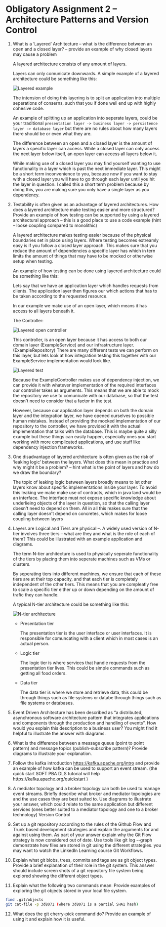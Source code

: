 # Obligatory Assignment 2 – Architecture Patterns and Version Control

1. What is a ’Layered’ Architecture – what is the difference between an open and a
   closed layer? – provide an example of why closed layers may cause a problem

   A layered architecture consists of any amount of layers.

   Layers can only comunicate downwards. A simple example of a layered architecture could be something like this:

   ![Layered example](./images/layered-example.png)

   The intension of doing this layering is to split an application into multiple seperations of conserns, such that you if done well end up with highly cohesive code.

   An example of splitting up an application into seperate layers, could be your traditional `presentation layer -> business layer -> persistence layer -> database layer` but there are no rules about how many layers there should be or even what they are.

   The difference between an open and a closed layer is the amount of layers a specific layer can access. While a closed layer can only access the next layer below itself, an open layer can access all layers below it.

   While making use of a closed layer you may find yourself wanting to use functionality in a layer which is past the next immediate layer. This might be a short term inconvenience to you, because now if you want to stay with a closed layer you will have to go through each layer until you hit the layer in question.
   I called this a short term problem because by doing this, you are making sure you only have a single layer as you dependency.

2. Testability is often given as an advantage of layered architectures. How does a
   layered architecture make testing easier and more structured? Provide an example
   of how testing can be supported by using a layered architectural approach – this is a
   good place to use a code example (hint – loose coupling compared to monolithic)

   A layered architecture makes testing easier because of the physical boundaries set in place using layers.
   Where testing becomes extreamly easy is if you follow a closed layer approach.
   This makes sure that you reduce the amount of dependencies a specific layer has which in tern limits the amount of things that may have to be mocked or otherwise setup when testing.

   An example of how testing can be done using layered architecture could be something like this:

   Lets say that we have an application layer which handles requests from clients. The application layer then figures our which actions that has to be taken according to the requested resource.

   In our example we make use of an open layer, which means it has access to all layers beneath it.

   The Controller:

   ![Layered open controller](./images/layered-open.png)

   This controller, is an open layer because it has access to both our domain layer (ExampleService) and our infrastructure layer. (ExampleRepository)
   There are many different tests we can perform on this layer, but lets look at how integration testing this together with our ExampleService implementation would look like.

   ![Layered test](./images/layered-test.png)

   Because the ExampleController makes use of dependency injection, we can provide it with whatever implementation of the required interfaces our controller takes as arguments.
   This means that we are able to mock the repository we use to comunicate with our database, so that the test doesn't need to consider that a factor in the test.

   However, because our application layer depends on both the domain layer and the integration layer, we have opened ourselves to possible human mistakes.
   Instead of providing the mocked implementation of our repository to the controller, we have provided it with the actual implementation that talks with the database.
   This is maybe quite a silly example but these things can easily happen, especially ones you start working with more complicated applications, and use stuff like dependency injection frameworks.

3. One disadvantage of layered architecture is often given as the risk of ‘leaking logic’
   between the layers. What does this mean in practice and why might it be a problem?
   – hint what is the point of layers and how do we draw the boundary?

   The topic of leaking logic between layers broadly means to let other layers know about specific implementations inside your layer. To avoid this leaking we make make use of contracts, which in java land would be an interface.
   The interface must not expose specific knowledge about underlieing objects of the layer in question, so that the calling layer doesn't need to depend on them.
   All in all this makes sure that the calling layer doesn't depend on concretes, which makes for loose coupling between layers

4. Layers are Logical and Tiers are physical –. A widely used version of N-tier involves
   three tiers – what are they and what is the role of each of them? This could be
   illustrated with an example application and diagrams.

   The term N-tier architecture is used to physically seperate functionality of the tiers by placing them into seperate machines such as VMs or clusters.

   By seperating tiers into different machines, we ensure that each of these tiers are at their top capacity, and that each tier is completely independent of the other tiers.
   This means that you are compleatly free to scale a specific tier either up or down depending on the amount of trafic they can handle.

   A typical N-tier architecture could be something like this:

   ![N-tier architecture](./images/n-tier-arch.png)

   - Presentation tier

     The presentation tier is the user interface or user interfaces. It is responsible for comuncating with a client which in most cases is an actual person.

   - Logic tier

     The logic tier is where services that handle requests from the presentation tier lives. This could be simple commands such as getting all food orders.

   - Data tier

     The data tier is where we store and retrieve data, this could be through things such as file systems or databe through things such as file systems or databases.

5. Event Driven Architecture has been described as “a distributed, asynchronous
   software architecture pattern that integrates applications and components through
   the production and handling of events”. How would you explain this description to a
   business user? You might find it helpful to illustrate the answer with diagrams.
6. What is the difference between a message queue (point to point pattern) and
   message topics (publish-subscribe pattern)? Provide diagrams to illustrate your
   explanation.
7. Follow the kafka introduction https://kafka.apache.org/intro and provide an
   example of how kafka can be used to support an event stream. (the quick start
   SOFT PBA DLS
   tutorial will help https://kafka.apache.org/quickstart )
8. A mediator topology and a broker topology can both be used to manage event
   streams. Briefly describe what broker and mediator topologies are and the use cases
   they are best suited to. Use diagrams to illustrate your answer, which could relate to
   the same application but different services (ones better suited to a mediator
   topology and one to a broker technology)
   Version Control
9. Set up a git repository according to the rules of the Github Flow and Trunk based
   development strategies and explain the arguments for and against using them. As
   part of your answer explain why the Git Flow strategy is now considered out of date.
   Use tools like git log --graph demonstrate how files are stored in git using the
   different strategies.
   you may want to watch the LinkedIn Learning course Git Workflows.
10. Explain what git blobs, trees, commits and tags are as git object types. Provide a
    brief explanation of their role in the git system. This answer should include screen
    shots of a git repository file system being explored showing the different object
    types.
11. Explain what the following two commands mean: Provide examples of exploring the
    git objects stored in your local file system.

```bash
find .git/objects
git cat-file -p 3d8071 (where 3d8071 is a partial SHA1 hash)
```

12. What does the git cherry-pick command do? Provide an example of using it
    and explain how it is useful.
